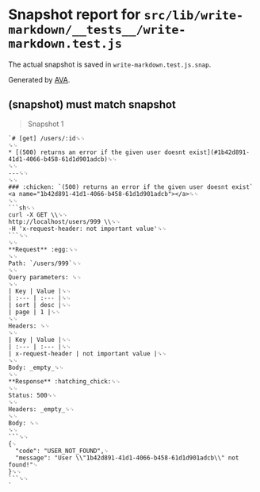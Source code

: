 # Snapshot report for `src/lib/write-markdown/__tests__/write-markdown.test.js`

The actual snapshot is saved in `write-markdown.test.js.snap`.

Generated by [AVA](https://ava.li).

## (snapshot) must match snapshot

> Snapshot 1

    `# [get] /users/:id␍␊
    ␍␊
    * [(500) returns an error if the given user doesnt exist](#1b42d891-41d1-4066-b458-61d1d901adcb)␍␊
    ␍␊
    ---␍␊
    ␍␊
    ### :chicken: `(500) returns an error if the given user doesnt exist` <a name="1b42d891-41d1-4066-b458-61d1d901adcb"></a>␍␊
    ␍␊
    ```sh␍␊
    curl -X GET \\␍␊
    http://localhost/users/999 \\␍␊
    -H 'x-request-header: not important value'␍␊
    ```␍␊
    ␍␊
    **Request** :egg:␍␊
    ␍␊
    Path: `/users/999`␍␊
    ␍␊
    Query parameters: ␍␊
    ␍␊
    | Key | Value |␍␊
    | :--- | :--- |␍␊
    | sort | desc |␍␊
    | page | 1 |␍␊
    ␍␊
    Headers: ␍␊
    ␍␊
    | Key | Value |␍␊
    | :--- | :--- |␍␊
    | x-request-header | not important value |␍␊
    ␍␊
    Body: _empty_␍␊
    ␍␊
    **Response** :hatching_chick:␍␊
    ␍␊
    Status: 500␍␊
    ␍␊
    Headers: _empty_␍␊
    ␍␊
    Body: ␍␊
    ␍␊
    ```␍␊
    {␊
      "code": "USER_NOT_FOUND",␊
      "message": "User \\"1b42d891-41d1-4066-b458-61d1d901adcb\\" not found!"␊
    }␍␊
    ```␍␊
    `
